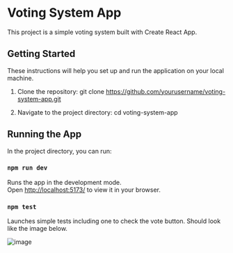 # Voting System App

This project is a simple voting system built with Create React App.

## Getting Started

These instructions will help you set up and run the application on your local machine.

1. Clone the repository:
git clone https://github.com/yourusername/voting-system-app.git

2. Navigate to the project directory:
cd voting-system-app

## Running the App

In the project directory, you can run:

### `npm run dev`

Runs the app in the development mode.\
Open [http://localhost:5173/](http://localhost:5173/) to view it in your browser.

### `npm test`

Launches simple tests including one to check the vote button. Should look like the image below.

![image](https://github.com/Gerg12/voting-system/assets/25252407/563217ed-adfe-4822-88df-c83ac7fd2689)
